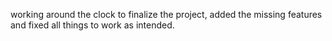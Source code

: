 working around the clock to finalize the project, added the missing features and fixed all things to work as intended.